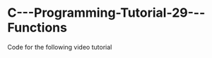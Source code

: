 C---Programming-Tutorial-29---Functions
=======================================

Code for the following video tutorial 
